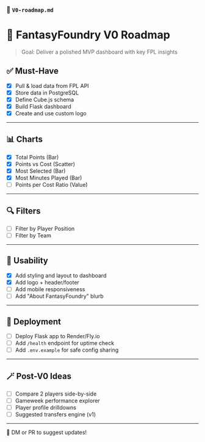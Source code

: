 ### 📄 `V0-roadmap.md`


# 🧱 FantasyFoundry V0 Roadmap

> Goal: Deliver a polished MVP dashboard with key FPL insights

## ✅ Must-Have

- [x] Pull & load data from FPL API
- [x] Store data in PostgreSQL
- [x] Define Cube.js schema
- [x] Build Flask dashboard
- [x] Create and use custom logo

---

## 📊 Charts

- [x] Total Points (Bar)
- [x] Points vs Cost (Scatter)
- [x] Most Selected (Bar)
- [x] Most Minutes Played (Bar)
- [ ] Points per Cost Ratio (Value)

---

## 🔍 Filters

- [ ] Filter by Player Position
- [ ] Filter by Team

---

## 🧠 Usability

- [x] Add styling and layout to dashboard
- [x] Add logo + header/footer
- [ ] Add mobile responsiveness
- [ ] Add "About FantasyFoundry" blurb

---

## 🚀 Deployment

- [ ] Deploy Flask app to Render/Fly.io
- [ ] Add `/health` endpoint for uptime check
- [ ] Add `.env.example` for safe config sharing

---

## 🪄 Post-V0 Ideas

- [ ] Compare 2 players side-by-side
- [ ] Gameweek performance explorer
- [ ] Player profile drilldowns
- [ ] Suggested transfers engine (v1)

---

💬 DM or PR to suggest updates!